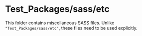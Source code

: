 # Test_Packages/sass/etc

This folder contains miscellaneous SASS files. Unlike `"Test_Packages/sass/etc"`, these files
need to be used explicitly.
